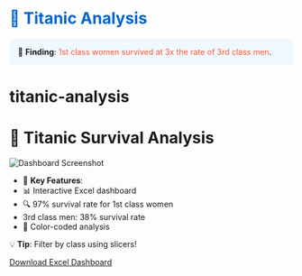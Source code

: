 # <span style="color: #0066cc;">🚢 Titanic Analysis</span>  

<p style="background: #f0f8ff; padding: 15px; border-radius: 5px;">  
📌 <strong>Finding</strong>: <span style="color: #ff5733;">1st class women survived at 3x the rate of 3rd class men</span>.  
</p>  

# titanic-analysis
# 🚢 Titanic Survival Analysis  

![Dashboard Screenshot](https://github.com/user-attachments/assets/e9b64bc5-1bc7-4dde-9e57-2bac49e4185b)


- 🚀 **Key Features**:  
- 📊 Interactive Excel dashboard  
- 🔍 97% survival rate for 1st class women
-  3rd class men: 38% survival rate
- 🎨 Color-coded analysis  

💡 **Tip**: Filter by class using slicers!  

[Download Excel Dashboard](titanic_dashboard.xlsx)  
